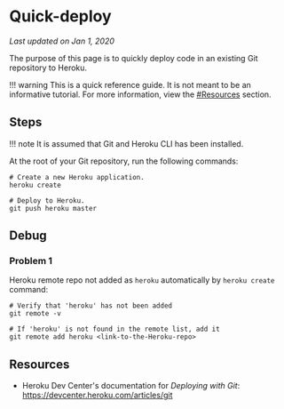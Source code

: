 # Quick-deploy

*Last updated on Jan 1, 2020*

The purpose of this page is to quickly deploy code in an existing Git repository to Heroku.

!!! warning
    This is a quick reference guide. It is not meant to be an informative tutorial. For more information, view the [#Resources](#resources) section.

## Steps

!!! note
    It is assumed that Git and Heroku CLI has been installed.

At the root of your Git repository, run the following commands:

```
# Create a new Heroku application.
heroku create

# Deploy to Heroku.
git push heroku master
```

## Debug

### Problem 1
Heroku remote repo not added as `heroku` automatically by `heroku create` command:

```
# Verify that 'heroku' has not been added
git remote -v

# If 'heroku' is not found in the remote list, add it
git remote add heroku <link-to-the-Heroku-repo>
```

## Resources

- Heroku Dev Center's documentation for _Deploying with Git_:  
  <https://devcenter.heroku.com/articles/git>